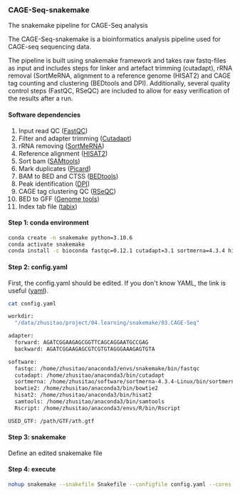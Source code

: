### CAGE-Seq-snakemake
The snakemake pipeline for CAGE-Seq analysis

The CAGE-Seq-snakemake is a bioinformatics analysis pipeline used for CAGE-seq sequencing data.

The pipeline is built using snakemake framework and takes raw fastq-files as input and includes steps for linker and artefact trimming (cutadapt), rRNA removal (SortMeRNA, alignment to a reference genome (HISAT2) and CAGE tag counting and clustering (BEDtools and DPI). Additionally, several quality control steps (FastQC, RSeQC) are included to allow for easy verification of the results after a run.

#### Software dependencies
1. Input read QC ([FastQC](https://www.bioinformatics.babraham.ac.uk/projects/fastqc/))
2. Filter and adapter trimming ([Cutadapt](https://github.com/marcelm/cutadapt))
3. rRNA removing ([SortMeRNA](https://github.com/sortmerna/sortmerna))
4. Reference alignment ([HISAT2](https://github.com/DaehwanKimLab/hisat2))
5. Sort bam ([SAMtools](http://www.htslib.org/))
6. Mark duplicates ([Picard](https://broadinstitute.github.io/picard/))
7. BAM to BED and CTSS ([BEDtools](https://github.com/arq5x/bedtools2))
8. Peak identification ([DPI](https://github.com/hkawaji/dpi1))
9. CAGE tag clustering QC ([RSeQC](https://rseqc.sourceforge.net/))
10. BED to GFF ([Genome tools](https://github.com/genometools/genometools/releases))
11. Index tab file ([tabix](http://www.htslib.org/doc/tabix.html))

#### Step 1: conda environment
```bash
conda create -n snakemake python=3.10.6
conda activate snakemake
conda install -c bioconda fastqc=0.12.1 cutadapt=3.1 sortmerna=4.3.4 hisat2=2.2.1 samtools=1.3.1 bedtools=v2.31.0 rseqc=5.0.1
```
#### Step 2: config.yaml
First, the config.yaml should be edited. If you don't know YAML, the link is useful ([yaml](https://www.cloudbees.com/blog/yaml-tutorial-everything-you-need-get-started)).

```bash
cat config.yaml

workdir:
  "/data/zhusitao/project/04.learning/snakemake/03.CAGE-Seq"

adapter:
  forward: AGATCGGAAGAGCGGTTCAGCAGGAATGCCGAG
  backward: AGATCGGAAGAGCGTCGTGTAGGGAAAGAGTGTA

software:
  fastqc: /home/zhusitao/anaconda3/envs/snakemake/bin/fastqc
  cutadapt: /home/zhusitao/anaconda3/bin/cutadapt
  sortmerna: /home/zhusitao/software/sortmerna-4.3.4-Linux/bin/sortmerna
  bowtie2: /home/zhusitao/anaconda3/bin/bowtie2
  hisat2: /home/zhusitao/anaconda3/bin/hisat2
  samtools: /home/zhusitao/anaconda3/bin/samtools
  Rscript: /home/zhusitao/anaconda3/envs/R/bin/Rscript

USED_GTF: /path/GTF/ath.gtf
```

#### Step 3: snakemake
Define an edited snakemake file

#### Step 4: execute
```bash
nohup snakemake --snakefile Snakefile --configfile config.yaml --cores 50 --latency-wait 100 &
```
